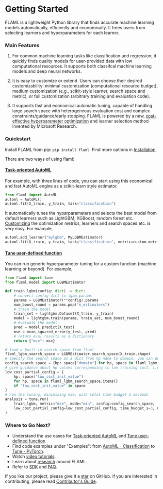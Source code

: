 # Getting Started

<!-- ### Welcome to FLAML, a Fast Library for Automated Machine Learning & Tuning! -->

FLAML is a lightweight Python library that finds accurate machine
learning models automatically, efficiently and economically. It frees users from selecting learners and hyperparameters for each learner.

### Main Features

1. For common machine learning tasks like classification and regression, it quickly finds quality models for user-provided data with low computational resources. It supports both classifcal machine learning models and deep neural networks.

2. It is easy to customize or extend. Users can choose their desired customizability: minimal customization (computational resource budget), medium customization (e.g., scikit-style learner, search space and metric), or full customization (arbitrary training and evaluation code).

3. It supports fast and economical automatic tuning, capable of handling large search space with heterogeneous evaluation cost and complex constraints/guidance/early stopping. FLAML is powered by a new, [cost-effective
hyperparameter optimization](Use-Cases/Tune-User-Defined-Function#hyperparameter-optimization-algorithm)
and learner selection method invented by Microsoft Research.

### Quickstart

Install FLAML from pip: `pip install flaml`. Find more options in [Installation](Installation).

There are two ways of using flaml:

#### [Task-oriented AutoML](Use-Cases/task-oriented-automl)

For example, with three lines of code, you can start using this economical and fast AutoML engine as a scikit-learn style estimator.

```python
from flaml import AutoML
automl = AutoML()
automl.fit(X_train, y_train, task="classification")
```

It automatically tunes the hyparparameters and selects the best model from default learners such as LightGBM, XGBoost, random forest etc. [Customizing](Use-Cases/task-oriented-automl#customize-automlfit) the optimization metrics, learners and search spaces etc. is very easy. For example,

```python
automl.add_learner("mylgbm", MyLGBMEstimator)
automl.fit(X_train, y_train, task="classification", metric=custom_metric, estimator_list=["mylgbm"])
```

#### [Tune user-defined function](Use-Cases/Tune-User-Defined-Function)

You can run generic hyperparameter tuning for a custom function (machine learning or beyond). For example,

```python
from flaml import tune
from flaml.model import LGBMEstimator

def train_lgbm(config: dict) -> dict:
    # convert config dict to lgbm params
    params = LGBMEstimator(**config).params
    num_boost_round = params.pop("n_estimators")
    # train the model
    train_set = lightgbm.Dataset(X_train, y_train)
    model = lightgbm.train(params, train_set, num_boost_round)
    # evaluate the model
    pred = model.predict(X_test)
    mse = mean_squared_error(y_test, pred)
    # return eval results as a dictionary
    return {"mse": mse}

# load a built-in search space from flaml
flaml_lgbm_search_space = LGBMEstimator.search_space(X_train.shape)
# specify the search space as a dict from hp name to domain; you can define your own search space same way
config_search_space = {hp: space["domain"] for hp, space in flaml_lgbm_search_space.items()}
# give guidance about hp values corresponding to low training cost, i.e., {"n_estimators": 4, "num_leaves": 4}
low_cost_partial_config = {
    hp: space["low_cost_init_value"]
    for hp, space in flaml_lgbm_search_space.items()
    if "low_cost_init_value" in space
}
# run the tuning, minimizing mse, with total time budget 3 seconds
analysis = tune.run(
    train_lgbm, metric="mse", mode="min", config=config_search_space,
    low_cost_partial_config=low_cost_partial_config, time_budget_s=3, num_samples=-1,
)
```

### Where to Go Next?

* Understand the use cases for [Task-oriented AutoML](Use-Cases/task-oriented-automl) and [Tune user-defined function](Use-Cases/Tune-User-Defined-Function).
* Find code examples under "Examples": from [AutoML - Classification](Examples/AutoML-Classification) to [Tune - PyTorch](Examples/Tune-PyTorch).
* Watch [video tutorials](https://www.youtube.com/channel/UCfU0zfFXHXdAd5x-WvFBk5A).
* Learn about [research](Research) around FLAML.
* Refer to [SDK](reference/automl) and [FAQ](FAQ).

If you like our project, please give it a [star](https://github.com/microsoft/FLAML/stargazers) on GitHub. If you are interested in contributing, please read [Contributor's Guide](Contribute).